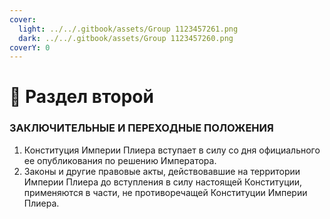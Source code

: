 ```yaml
---
cover:
  light: ../../.gitbook/assets/Group 1123457261.png
  dark: ../../.gitbook/assets/Group 1123457260.png
coverY: 0
---
```


# 📕 Раздел второй

### **ЗАКЛЮЧИТЕЛЬНЫЕ И ПЕРЕХОДНЫЕ ПОЛОЖЕНИЯ**

1. Конституция Империи Плиера вступает в силу со дня официального ее опубликования по решению Императора.
2. Законы и другие правовые акты, действовавшие на территории Империи Плиера до вступления в силу настоящей Конституции, применяются в части, не противоречащей Конституции Империи Плиера.
